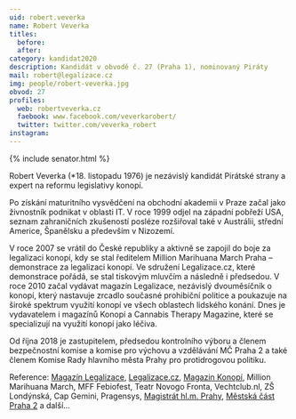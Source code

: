 ```yaml
---
uid: robert.veverka
name: Robert Veverka
titles: 
  before: 
  after: 
category: kandidat2020
description: Kandidát v obvodě č. 27 (Praha 1), nominovaný Piráty
mail: robert@legalizace.cz
img: people/robert-veverka.jpg
obvod: 27
profiles: 
  web: robertveverka.cz
  faebook: www.facebook.com/veverkarobert/
  twitter: twitter.com/veverka_robert
instagram: 
---
```


{% include senator.html %} 

 Robert Veverka (*18. listopadu 1976) je nezávislý kandidát Pirátské strany a expert na reformu legislativy konopí.

Po získání maturitního vysvědčení na obchodní akademii v Praze začal jako živnostník podnikat v oblasti IT. V roce 1999 odjel na západní pobřeží USA, seznam zahraničních zkušeností posléze rozšiřoval také v Austrálii, střední Americe, Španělsku a především v Nizozemí.

V roce 2007 se vrátil do České republiky a aktivně se zapojil do boje za legalizaci konopí, kdy se stal ředitelem Million Marihuana March Praha – demonstrace za legalizaci konopí. Ve sdružení Legalizace.cz, které demonstrace pořádá, se stal tiskovým mluvčím a následně i předsedou. V roce 2010 začal vydávat magazín Legalizace, nezávislý dvouměsíčník o konopí, který nastavuje zrcadlo současné prohibiční politice a poukazuje na široké spektrum využití konopí ve všech oblastech lidského konání. Dnes je vydavatelem i magazínů Konopí a Cannabis Therapy Magazine, které se specializují na využití konopí jako léčiva.

Od října 2018 je zastupitelem, předsedou kontrolního výboru a členem bezpečnostní komise a komise pro výchovu a vzdělávání MČ Praha 2 a také členem Komise Rady hlavního města Prahy pro protidrogovou politiku.


Reference: [Magazín Legalizace](http://www.magazin-legalizace.cz/cs/), [Legalizace.cz](https://www.legalizace.cz/), [Magazin Konopí](https://magazin-konopi.cz/), Million Marihuana March, MFF Febiofest, Teatr Novogo Fronta, Vechtclub.nl, ZŠ Londýnská, Cap Gemini, Pragensys, [Magistrát hl.m. Prahy](http://www.praha.eu/jnp/cz/o_meste/primator_a_volene_organy/rada_2010_2014/rada/komise_rady/index.html?commissionId=34044), [Městská část Praha 2](http://urad.praha2.cz/appo/card/217/Veverka-Robert.html) a další…

